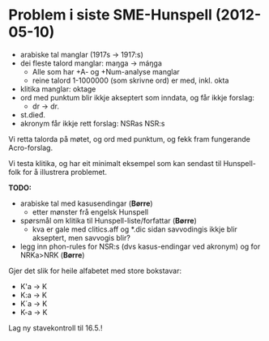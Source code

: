 # Problem i siste SME-Hunspell (2012-05-10)

* arabiske tal manglar (1917s -> 1917:s)
* dei fleste talord manglar: maŋga -> máŋga
    - Alle som har +A- og +Num-analyse manglar
    - reine talord 1-1000000 (som skrivne ord) er med, inkl. okta
* klitika manglar: oktage
* ord med punktum blir ikkje akseptert som inndata, og får ikkje forslag:
    - dr -> dr.
* st.dieđ.
* akronym får ikkje rett forslag: NSRas	NSR:s

Vi retta talorda på møtet, og ord med punktum, og fekk fram fungerande
Acro-forslag.

Vi testa klitika, og har eit minimalt eksempel som kan sendast til Hunspell-folk
for å illustrera problemet.

**TODO:**
* arabiske tal med kasusendingar (**Børre**)
    - etter mønster frå engelsk Hunspell
* spørsmål om klitika til Hunspell-liste/forfattar (**Børre**)
    - kva er gale med clitics.aff og *.dic sidan savvodingis ikkje blir akseptert,
   men savvogis blir?
* legg inn phon-rules for NSR:s (dvs kasus-endingar ved akronym) og for NRKa>NRK
  (**Børre**)

Gjer det slik for heile alfabetet med store bokstavar:
* K'a -> K
* K:a -> K
* K´a -> K
* K-a -> K

Lag ny stavekontroll til 16.5.!
